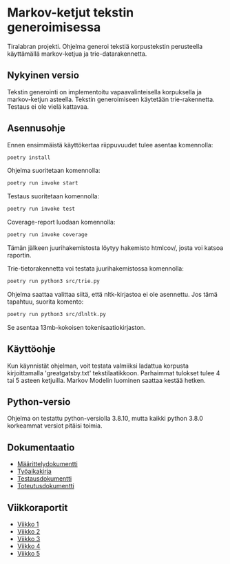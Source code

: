 # Markov-ketjut tekstin generoimisessa

Tiralabran projekti. Ohjelma generoi tekstiä korpustekstin perusteella käyttämällä markov-ketjua ja trie-datarakennetta.

## Nykyinen versio

Tekstin generointi on implementoitu vapaavalinteisella korpuksella ja markov-ketjun asteella. Tekstin generoimiseen käytetään trie-rakennetta. Testaus ei ole vielä kattavaa.

## Asennusohje

Ennen ensimmäistä käyttökertaa riippuvuudet tulee asentaa komennolla: 
```bash
poetry install
```
Ohjelma suoritetaan komennolla:
```bash
poetry run invoke start
```
Testaus suoritetaan komennolla:
```bash
poetry run invoke test
```
Coverage-report luodaan komennolla:
```bash
poetry run invoke coverage
```
Tämän jälkeen juurihakemistosta löytyy hakemisto htmlcov/, josta voi katsoa raportin.

Trie-tietorakennetta voi testata juurihakemistossa komennolla:
```bash
poetry run python3 src/trie.py
```

Ohjelma saattaa valittaa siitä, että nltk-kirjastoa ei ole asennettu. Jos tämä tapahtuu, suorita komento:
```bash
poetry run python3 src/dlnltk.py
```
Se asentaa 13mb-kokoisen tokenisaatiokirjaston. 

## Käyttöohje

Kun käynnistät ohjelman, voit testata valmiiksi ladattua korpusta kirjoittamalla 'greatgatsby.txt' tekstilaatikkoon. Parhaimmat tulokset tulee 4 tai 5 asteen ketjuilla. Markov Modelin luominen saattaa kestää hetken.

## Python-versio

Ohjelma on testattu python-versiolla 3.8.10, mutta kaikki python 3.8.0 korkeammat versiot pitäisi toimia.

## Dokumentaatio

- [Määrittelydokumentti](/Dokumentaatio/maarittelydokumentti.md/)
- [Työaikakirja](Dokumentaatio/tyoaikakirja.md/)
- [Testausdokumentti](Dokumentaatio/testausdokumentti.md)
- [Toteutusdokumentti](Dokumentaatio/toteutusdokumentti.md)

## Viikkoraportit

- [Viikko 1](/Dokumentaatio/viikkoraportti1.md/)
- [Viikko 2](/Dokumentaatio/viikkoraportti2.md/)
- [Viikko 3](/Dokumentaatio/viikkoraportti3.md/)
- [Viikko 4](/Dokumentaatio/viikkoraportti4.md/)
- [Viikko 5](/Dokumentaatio/viikkoraportti5.md/)

